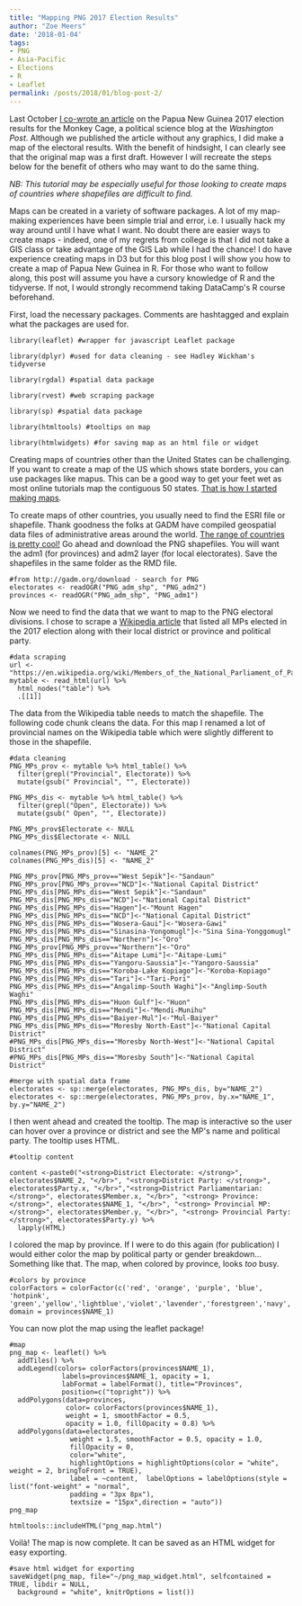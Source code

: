 ```yaml
---
title: "Mapping PNG 2017 Election Results"
author: "Zoe Meers"
date: '2018-01-04'
tags:
- PNG
- Asia-Pacific
- Elections
- R
- Leaflet
permalink: /posts/2018/01/blog-post-2/
---
```


Last October [I co-wrote an article](https://www.washingtonpost.com/news/monkey-cage/wp/2017/10/25/we-finally-know-the-results-of-papua-new-guineas-elections/?utm_term=.a1cc038a4649) on the Papua New Guinea 2017 election results for the Monkey Cage, a political science blog at the _Washington_ _Post_. Although we published the article without any graphics, I did make a map of the electoral results. With the benefit of hindsight, I can clearly see that the original map was a first draft. However I will recreate the steps below for the benefit of others who may want to do the same thing. 

_NB: This tutorial may be especially useful for those looking to create maps of countries where shapefiles are difficult to find._

Maps can be created in a variety of software packages. A lot of my map-making experiences have been simple trial and error, i.e. I usually hack my way around until I have what I want. No doubt there are easier ways to create maps - indeed, one of my regrets from college is that I did not take a GIS class or take advantage of the GIS Lab while I had the chance! I do have experience creating maps in D3 but for this blog post I will show you how to create a map of Papua New Guinea in R. For those who want to follow along, this post will assume you have a cursory knowledge of R and the tidyverse. If not, I would strongly recommend taking DataCamp's R course beforehand. 

First, load the necessary packages. Comments are hashtagged and explain what the packages are used for.

```
library(leaflet) #wrapper for javascript Leaflet package

library(dplyr) #used for data cleaning - see Hadley Wickham's tidyverse

library(rgdal) #spatial data package

library(rvest) #web scraping package

library(sp) #spatial data package

library(htmltools) #tooltips on map 

library(htmlwidgets) #for saving map as an html file or widget
```


Creating maps of countries other than the United States can be challenging. If you want to create a map of the US which shows state borders, you can use packages like mapus. This can be a good way to get your feet wet as most online tutorials map the contiguous 50 states. [That is how I started making maps](https://github.com/zmeers/SDS192-MP2-DataWrangling). 

To create maps of other countries, you usually need to find the ESRI file or shapefile. Thank goodness the folks at GADM have compiled geospatial data files of administrative areas around the world. [The range of countries is pretty cool!](http://gadm.org/country) Go ahead and download the PNG shapefiles. You will want the adm1 (for provinces) and adm2 layer (for local electorates). Save the shapefiles in the same folder as the RMD file. 

```
#from http://gadm.org/download - search for PNG
electorates <- readOGR("PNG_adm_shp", "PNG_adm2")
provinces <- readOGR("PNG_adm_shp", "PNG_adm1")
```

Now we need to find the data that we want to map to the PNG electoral divisions. I chose to scrape a [Wikipedia article](https://en.wikipedia.org/wiki/Members_of_the_National_Parliament_of_Papua_New_Guinea,_2017%E2%80%932022) that listed all MPs elected in the 2017 election along with their local district or province and political party. 


```
#data scraping
url <- "https://en.wikipedia.org/wiki/Members_of_the_National_Parliament_of_Papua_New_Guinea,_2017%E2%80%932022"
mytable <- read_html(url) %>% 
  html_nodes("table") %>% 
  .[[1]] 
```

The data from the Wikipedia table needs to match the shapefile. The following code chunk cleans the data. For this map I renamed a lot of provincial names on the Wikipedia table which were slightly different to those in the shapefile. 

```
#data cleaning
PNG_MPs_prov <- mytable %>% html_table() %>%
  filter(grepl("Provincial", Electorate)) %>%
  mutate(gsub(" Provincial", "", Electorate))

PNG_MPs_dis <- mytable %>% html_table() %>%
  filter(grepl("Open", Electorate)) %>%
  mutate(gsub(" Open", "", Electorate)) 

PNG_MPs_prov$Electorate <- NULL
PNG_MPs_dis$Electorate <- NULL

colnames(PNG_MPs_prov)[5] <- "NAME_2"
colnames(PNG_MPs_dis)[5] <- "NAME_2"

PNG_MPs_prov[PNG_MPs_prov=="West Sepik"]<-"Sandaun"
PNG_MPs_prov[PNG_MPs_prov=="NCD"]<-"National Capital District"
PNG_MPs_dis[PNG_MPs_dis=="West Sepik"]<-"Sandaun"
PNG_MPs_dis[PNG_MPs_dis=="NCD"]<-"National Capital District"
PNG_MPs_dis[PNG_MPs_dis=="Hagen"]<-"Mount Hagen"
PNG_MPs_dis[PNG_MPs_dis=="NCD"]<-"National Capital District"
PNG_MPs_dis[PNG_MPs_dis=="Wosera-Gaui"]<-"Wosera-Gawi"
PNG_MPs_dis[PNG_MPs_dis=="Sinasina-Yongomugl"]<-"Sina Sina-Yonggomugl"
PNG_MPs_dis[PNG_MPs_dis=="Northern"]<-"Oro"
PNG_MPs_prov[PNG_MPs_prov=="Northern"]<-"Oro"
PNG_MPs_dis[PNG_MPs_dis=="Aitape Lumi"]<-"Aitape-Lumi"
PNG_MPs_dis[PNG_MPs_dis=="Yangoru-Saussia"]<-"Yangoro-Saussia"
PNG_MPs_dis[PNG_MPs_dis=="Koroba-Lake Kopiago"]<-"Koroba-Kopiago"
PNG_MPs_dis[PNG_MPs_dis=="Tari"]<-"Tari-Pori"
PNG_MPs_dis[PNG_MPs_dis=="Angalimp-South Waghi"]<-"Anglimp-South Waghi"
PNG_MPs_dis[PNG_MPs_dis=="Huon Gulf"]<-"Huon"
PNG_MPs_dis[PNG_MPs_dis=="Mendi"]<-"Mendi-Munihu"
PNG_MPs_dis[PNG_MPs_dis=="Baiyer-Mul"]<-"Mul-Baiyer"
PNG_MPs_dis[PNG_MPs_dis=="Moresby North-East"]<-"National Capital District"
#PNG_MPs_dis[PNG_MPs_dis=="Moresby North-West"]<-"National Capital District"
#PNG_MPs_dis[PNG_MPs_dis=="Moresby South"]<-"National Capital District"

#merge with spatial data frame
electorates <- sp::merge(electorates, PNG_MPs_dis, by="NAME_2")
electorates <- sp::merge(electorates, PNG_MPs_prov, by.x="NAME_1", by.y="NAME_2")
```

I then went ahead and created the tooltip. The map is interactive so the user can hover over a province or district and see the MP's name and political party. The tooltip uses HTML. 

```
#tooltip content

content <-paste0("<strong>District Electorate: </strong>", electorates$NAME_2, "</br>", "<strong>District Party: </strong>", electorates$Party.x, "</br>","<strong>District Parliamentarian: </strong>", electorates$Member.x, "</br>", "<strong> Province: </strong>", electorates$NAME_1, "</br>", "<strong> Provincial MP: </strong>", electorates$Member.y, "</br>", "<strong> Provincial Party: </strong>", electorates$Party.y) %>%
  lapply(HTML)
```

I colored the map by province. If I were to do this again (for publication) I would either color the map by political party or gender breakdown... Something like that. The map, when colored by province, looks _too_ busy.

```
#colors by province
colorFactors = colorFactor(c('red', 'orange', 'purple', 'blue', 'hotpink', 'green','yellow','lightblue','violet','lavender','forestgreen','navy','purple4','orangered1','skyblue1','mediumorchid','turquoise2','indianred3','lightskyblue','deeppink3','steelblue','darkslategray'),
domain = provinces$NAME_1)
```

You can now plot the map using the leaflet package!

```{r}
#map
png_map <- leaflet() %>%
  addTiles() %>%
  addLegend(colors= colorFactors(provinces$NAME_1), 
             labels=provinces$NAME_1, opacity = 1, 
             labFormat = labelFormat(), title="Provinces",
             position=c("topright")) %>%
  addPolygons(data=provinces, 
              color= colorFactors(provinces$NAME_1), 
              weight = 1, smoothFactor = 0.5,
              opacity = 1.0, fillOpacity = 0.8) %>%
  addPolygons(data=electorates,  
               weight = 1.5, smoothFactor = 0.5, opacity = 1.0, 
               fillOpacity = 0, 
               color="white",
               highlightOptions = highlightOptions(color = "white", weight = 2, bringToFront = TRUE), 
               label = ~content,  labelOptions = labelOptions(style = list("font-weight" = "normal",
               padding = "3px 8px"), 
               textsize = "15px",direction = "auto"))
png_map
```
```{r, echo=FALSE}
htmltools::includeHTML("png_map.html")
```

Voilà! The map is now complete. It can be saved as an HTML widget for easy exporting. 

```{r}
#save html widget for exporting
saveWidget(png_map, file="~/png_map_widget.html", selfcontained = TRUE, libdir = NULL,
  background = "white", knitrOptions = list())
```
